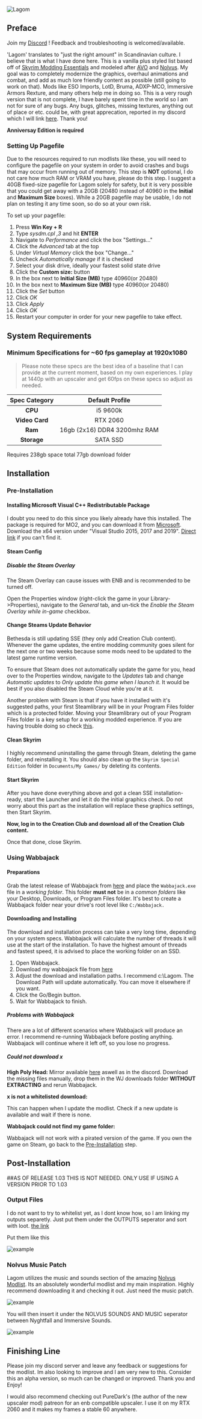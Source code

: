 ![Lagom](https://raw.githubusercontent.com/thomasjames145/logo/main/lagomlogo.jpg)
## Preface

Join my [Discord](https://discord.gg/nYWjDEcb56) ! Feedback and troubleshooting is welcomed/available.

'Lagom' translates to "just the right amount" in Scandinavian culture. I believe that is what I have done here. This is a vanilla plus styled list based off of [Skyrim Modding Essentials](https://thephoenixflavour.com/skyrim-se/sme/introduction/) and modeled after [AVO](https://github.com/The-Animonculory/AVO-AE/blob/main/Readme.md) and [Nolvus](nolvus.net). My goal was to completely modernize the graphics, overhaul animations and combat, and add as much lore friendly content as possible (still going to work on that). Mods like ESO Imports, LotD, Bruma, ADXP-MCO, Immersive Armors Rexture, and many others help me in doing so. This is a very rough version that is not complete, I have barely spent time in the world so I am not for sure of any bugs. Any bugs, glitches, missing textures, anything out of place or etc. could be, with great apprecation, reported in my discord which I will link [here](https://discord.gg/nYWjDEcb56). Thank you!

**Anniversay Edition is required**

### Setting Up Pagefile

Due to the resources required to run modlists like these, you will need to configure the pagefile on your system in order to avoid crashes and bugs that may occur from running out of memory. This step is **NOT** optional, I do not care how much RAM or VRAM you have, please do this step.
  I suggest a 40GB fixed-size pagefile for Lagom solely for safety, but it is very possible that you could get away with a 20GB (20480 instead of 40960 in the **Initial** and **Maximum Size** boxes). While a 20GB pagefile may be usable, I do not plan on testing it any time soon, so do so at your own risk.

To set up your pagefile:
1. Press **Win Key + R**
2. Type *sysdm.cpl ,3* and hit **ENTER**
3. Navigate to *Performance* and click the box "Settings..."
4. Click the *Advanced* tab at the top
5. Under *Virtual Memory* click the box "Change..."
6. Uncheck *Automatically manage* if it is checked
7. Select your disk drive, ideally your fastest solid state drive
8. Click the **Custom size:** button
9. In the box next to **Initial Size (MB)** type 40960(or 20480)
10. In the box next to **Maximum Size (MB)** type 40960(or 20480)
11. Click the *Set* button
12. Click *OK*
13. Click *Apply*
14. Click *OK*
15. Restart your computer in order for your new pagefile to take effect.

## System Requirements

### Minimum Specifications for ~60 fps gameplay at 1920x1080

>  Please note these specs are the best idea of a baseline that I can provide at the current moment, based on my own experiences. I play at 1440p with an upscaler and get 60fps on these specs so adjust as needed.

| Spec Category | Default Profile |
|     :---:    |     :---:     |
| **CPU**   | i5 9600k |  
| **Video Card**    | RTX 2060        |
| **Ram**    | 16gb (2x16) DDR4 3200mhz RAM     |
| **Storage**    | SATA SSD     |

Requires 238gb space total
77gb download folder


## Installation

### Pre-Installation


#### Installing Microsoft Visual C++ Redistributable Package

I doubt you need to do this since you likely already have this installed. The package is required for MO2, and you can download it from [Microsoft](https://support.microsoft.com/en-us/help/2977003/the-latest-supported-visual-c-downloads). Download the x64 version under "Visual Studio 2015, 2017 and 2019". [Direct link](https://aka.ms/vs/16/release/vc_redist.x64.exe) if you can't find it.

#### Steam Config

##### Disable the Steam Overlay

The Steam Overlay can cause issues with ENB and is recommended to be turned off.

Open the Properties window (right-click the game in your Library->Properties), navigate to the _General_ tab, and un-tick the _Enable the Steam Overlay while in-game_ checkbox.

#### Change Steams Update Behavior

Bethesda is still updating SSE (they only add Creation Club content). Whenever the game updates, the entire modding community goes silent for the next one or two weeks because some mods need to be updated to the latest game runtime version.

To ensure that Steam does not automatically update the game for you, head over to the Properties window, navigate to the _Updates_ tab and change _Automatic updates_ to _Only update this game when I launch it_. It would be best if you also disabled the Steam Cloud while you're at it.

Another problem with Steam is that if you have it installed with it's suggested paths, your first Steamlibrary will be in your Program Files folder which is a protected folder. Moving your Steamlibrary out of your Program Files folder is a key setup for a working modded experience. If you are having trouble doing so check [this](https://github.com/LostDragonist/steam-library-setup-tool/wiki/Usage-Guide).

#### Clean Skyrim

I highly recommend uninstalling the game through Steam, deleting the game folder, and reinstalling it. You should also clean up the `Skyrim Special Edition` folder in `Documents/My Games/` by deleting its contents.

#### Start Skyrim

After you have done everything above and got a clean SSE installation-ready, start the Launcher and let it do the initial graphics check. Do not worry about this part as the installation will replace these graphics settings, then Start Skyrim.

**Now, log in to the Creation Club and download all of the Creation Club content.**

Once that done, close Skyrim.

### Using Wabbajack

#### Preparations

Grab the latest release of Wabbajack from [here](https://github.com/wabbajack-tools/wabbajack/releases) and place the `Wabbajack.exe` file in a _working folder_. This folder **must not** be in a _common folders_ like your Desktop, Downloads, or Program Files folder. It's best to create a Wabbajack folder near your drive's root level like `C:/Wabbajack.`

#### Downloading and Installing

The download and installation process can take a very long time, depending on your system specs. Wabbajack will calculate the number of threads it will use at the start of the installation. To have the highest amount of threads and fastest speed, it is advised to place the working folder on an SSD.

1. Open Wabbajack.
2. Download my wabbajack file from [here](https://mega.nz/file/fN8gXZCD#JPQ_Fh3O6XG7Zt_7GbNa2A7xoaKvIauaO5mUHBUCGIg)
3. Adjust the download and installation paths. I recommend c:\Lagom. The Download Path will update automatically. You can move it elsewhere if you want.
4. Click the Go/Begin button.
5. Wait for Wabbajack to finish.
##### Problems with Wabbajack

There are a lot of different scenarios where Wabbajack will produce an error. I recommend re-running Wabbajack before posting anything. Wabbajack will continue where it left off, so you lose no progress.

##### Could not download x

**High Poly Head:** Mirror available [here](https://drive.google.com/drive/folders/1V_jcYzwTiKnSv8Dbv-7Z0hh9SWbkn6Bi) aswell as in the discord. Download the missing files manually, drop them in the WJ downloads folder **WITHOUT EXTRACTING** and rerun Wabbajack.

**x is not a whitelisted download:**

This can happen when I update the modlist. Check if a new update is available and wait if there is none.

**Wabbajack could not find my game folder:**

Wabbajack will not work with a pirated version of the game. If you own the game on Steam, go back to the [Pre-Installation](#pre-installation) step.

## Post-Installation

##AS OF RELEASE 1.03 THIS IS NOT NEEDED. ONLY USE IF USING A VERSION PRIOR TO 1.03

### Output Files

I do not want to try to whitelist yet, as I dont know how, so I am linking my outputs separetly. Just put them under the OUTPUTS seperator and sort with loot. [the link](https://mega.nz/folder/OA1w2ZKY#v9FnZQqzB62oTHGMfwBlFQ)

Put them like this

![example](https://raw.githubusercontent.com/thomasjames145/friendly-chainsaw/main/Desktop%20Screenshot%202023.02.21%20-%2010.14.18.37.png)

### Nolvus Music Patch

Lagom utilizes the music and sounds section of the amazing [Nolvus Modlist](https://www.nolvus.net/guide/natl/sfx). Its an absolutely wonderful modlist and my main inspiration. Highly recommend downloading it and checking it out. Just need the music patch.

![example](https://raw.githubusercontent.com/thomasjames145/musicpatchexample/main/Desktop%20Screenshot%202023.02.20%20-%2016.03.54.56.jpg)

You will then insert it under the NOLVUS SOUNDS AND MUSIC seperator between Nyghtfall and Immersive Sounds.

![example](https://raw.githubusercontent.com/thomasjames145/musicpatchexamplemo2/main/Desktop%20Screenshot%202023.02.20%20-%2020.05.12.86%20(2).jpg)

## Finishing Line

Please join my discord server and leave any feedback or suggestions for the modlist. Im also looking to improve and I am very new to this. Consider this an alpha version, so much can be changed or improved. Thank you and Enjoy!


I would also recommend checking out PureDark's (the author of the new upscaler mod) patreon for an enb compatible upscaler. I use it on my RTX 2060 and it makes my frames a stable 60 anywhere.
